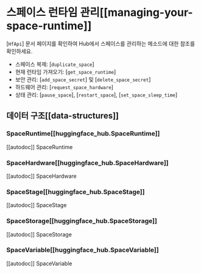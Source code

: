 <!--⚠️ Note that this file is in Markdown but contain specific syntax for our doc-builder (similar to MDX) that may not be
rendered properly in your Markdown viewer.
-->

# 스페이스 런타임 관리[[managing-your-space-runtime]]

[`HfApi`] 문서 페이지를 확인하여 Hub에서 스페이스를 관리하는 메소드에 대한 참조를 확인하세요.

- 스페이스 복제: [`duplicate_space`]
- 현재 런타임 가져오기: [`get_space_runtime`]
- 보안 관리: [`add_space_secret`] 및 [`delete_space_secret`]
- 하드웨어 관리: [`request_space_hardware`]
- 상태 관리: [`pause_space`], [`restart_space`], [`set_space_sleep_time`]

## 데이터 구조[[data-structures]]

### SpaceRuntime[[huggingface_hub.SpaceRuntime]]

[[autodoc]] SpaceRuntime

### SpaceHardware[[huggingface_hub.SpaceHardware]]

[[autodoc]] SpaceHardware

### SpaceStage[[huggingface_hub.SpaceStage]]

[[autodoc]] SpaceStage

### SpaceStorage[[huggingface_hub.SpaceStorage]]

[[autodoc]] SpaceStorage

### SpaceVariable[[huggingface_hub.SpaceVariable]]

[[autodoc]] SpaceVariable